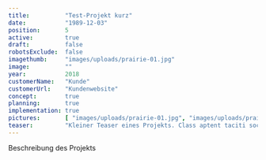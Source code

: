 ```yaml
---
title:          "Test-Projekt kurz"
date:           "1989-12-03"
position:       5
active:         true
draft:          false
robotsExclude:  false
imagethumb:     "images/uploads/prairie-01.jpg"
image:          ""
year:           2018
customerName:   "Kunde"
customerUrl:    "Kundenwebsite"       
concept:        true
planning:       true
implementation: true
pictures:       [ "images/uploads/prairie-01.jpg", "images/uploads/prairie-02.png" ]
teaser:         "Kleiner Teaser eines Projekts. Class aptent taciti sociosqu"
---
```

Beschreibung des Projekts
